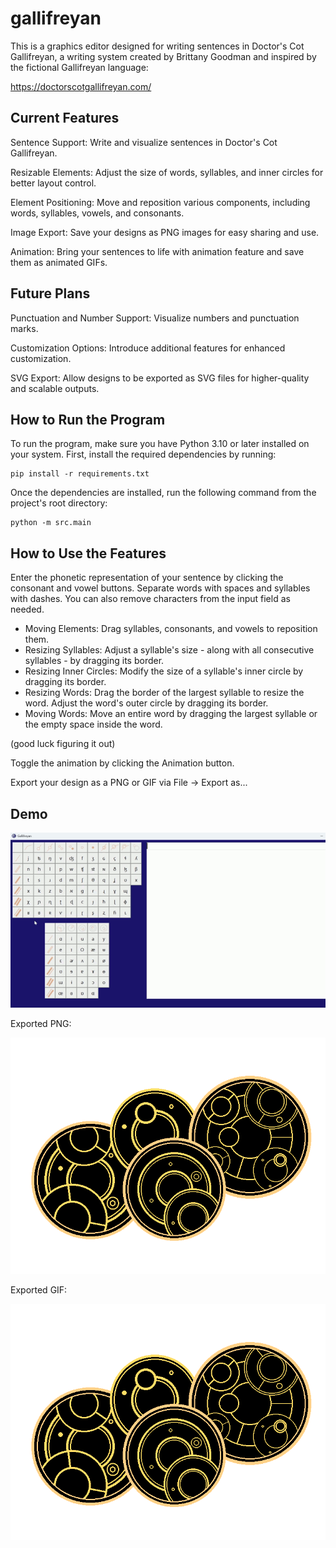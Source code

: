 # gallifreyan
This is a graphics editor designed for writing sentences in Doctor's Cot Gallifreyan, a writing system created by Brittany Goodman and inspired by the fictional Gallifreyan language:

https://doctorscotgallifreyan.com/ 

## Current Features
Sentence Support: Write and visualize sentences in Doctor's Cot Gallifreyan.

Resizable Elements: Adjust the size of words, syllables, and inner circles for better layout control.

Element Positioning: Move and reposition various components, including words, syllables, vowels, and consonants.

Image Export: Save your designs as PNG images for easy sharing and use.

Animation: Bring your sentences to life with animation feature and save them as animated GIFs.

## Future Plans
Punctuation and Number Support: Visualize numbers and punctuation marks.

Customization Options: Introduce additional features for enhanced customization.

SVG Export: Allow designs to be exported as SVG files for higher-quality and scalable outputs.

## How to Run the Program

To run the program, make sure you have Python 3.10 or later installed on your system. First, install the required dependencies by running:
```
pip install -r requirements.txt
```
Once the dependencies are installed, run the following command from the project's root directory:
```
python -m src.main
```
## How to Use the Features
Enter the phonetic representation of your sentence by clicking the consonant and vowel buttons. Separate words with spaces and syllables with dashes. You can also remove characters from the input field as needed.

- Moving Elements: Drag syllables, consonants, and vowels to reposition them.
- Resizing Syllables: Adjust a syllable's size - along with all consecutive syllables - by dragging its border.
- Resizing Inner Circles: Modify the size of a syllable's inner circle by dragging its border.
- Resizing Words: Drag the border of the largest syllable to resize the word. Adjust the word's outer circle by dragging its border.
- Moving Words: Move an entire word by dragging the largest syllable or the empty space inside the word.

(good luck figuring it out)

Toggle the animation by clicking the Animation button.

Export your design as a PNG or GIF via File → Export as...

## Demo
![demo](https://github.com/katekorobova/gallifreyan/blob/main/demo.gif)

Exported PNG:

![png](https://github.com/katekorobova/gallifreyan/blob/main/its_a_big_universe.png)

Exported GIF:

![gif](https://github.com/katekorobova/gallifreyan/blob/main/its_a_big_universe.gif)

